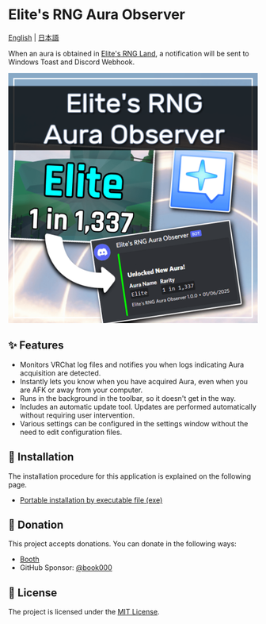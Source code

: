# Elite's RNG Aura Observer

[English](README.md) | [日本語](README-ja.md)

When an aura is obtained in [Elite's RNG Land](https://vrchat.com/home/world/wrld_50a4de63-927a-4d7e-b322-13d715176ef1), a notification will be sent to Windows Toast and Discord Webhook.

![thumbnail](docs/assets/thumbnail.png)

## ✨ Features

- Monitors VRChat log files and notifies you when logs indicating Aura acquisition are detected.
- Instantly lets you know when you have acquired Aura, even when you are AFK or away from your computer.
- Runs in the background in the toolbar, so it doesn't get in the way.
- Includes an automatic update tool. Updates are performed automatically without requiring user intervention.
- Various settings can be configured in the settings window without the need to edit configuration files.

## 🚀 Installation

The installation procedure for this application is explained on the following page.

- [Portable installation by executable file (exe)](docs/en/installation/portable-install.md)

## 🎁 Donation

This project accepts donations. You can donate in the following ways:

- [Booth](https://tomachi.booth.pm/items/6969815)
- GitHub Sponsor: [@book000](https://github.com/sponsors/book000)

## 📑 License

The project is licensed under the [MIT License](LICENSE).
